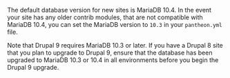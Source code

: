 The default database version for new sites is MariaDB 10.4. In the event your site has any older contrib modules, that are not compatible with MariaDB 10.4, you can set the MariaDB version to `10.3` in your `pantheon.yml` file.

Note that Drupal 9 requires MariaDB 10.3 or later. If you have a Drupal 8 site that you plan to upgrade to Drupal 9, ensure that the database has been upgraded to MariaDB 10.3 or 10.4 in all environments before you begin the Drupal 9 upgrade.
